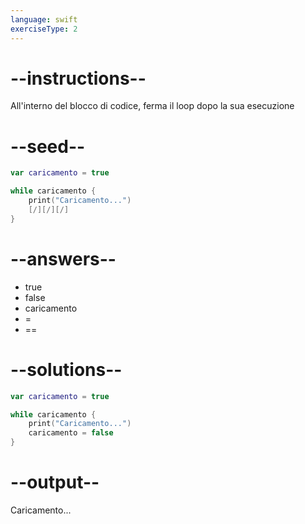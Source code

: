```yaml
---
language: swift
exerciseType: 2
---
```


# --instructions--

All'interno del blocco di codice, ferma il loop dopo la sua esecuzione

# --seed--

```swift
var caricamento = true

while caricamento {
    print("Caricamento...")
    [/][/][/]
}
```

# --answers--

- true
- false
- caricamento
-  = 
-  == 

# --solutions--

```swift
var caricamento = true

while caricamento {
    print("Caricamento...")
    caricamento = false
}
```

# --output--

Caricamento...
